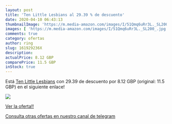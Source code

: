 ```yaml
---
layout: post
title: 'Ten Little Lesbians al 29.39 % de descuento'
date: 2020-04-10 06:43:13
thumbnailImage: 'https://m.media-amazon.com/images/I/51Qmq6uRr3L._SL200_.jpg'
images: [ 'https://m.media-amazon.com/images/I/51Qmq6uRr3L._SL200_.jpg' ]
comments: true
category: ofertas
author: ring
slug: 161929236X
description:
actualPrice: 8.12 GBP
comparePrice: 11.5 GBP
inStock: true
---
```


Está [Ten Little Lesbians](https://www.amazon.co.uk/dp/161929236X/?tag=redken01-21) con 29.39 de descuento por 8.12 GBP (original: 11.5 GBP) en el siguiente enlace!

[![](https://m.media-amazon.com/images/I/51Qmq6uRr3L._SL200_.jpg)](https://www.amazon.co.uk/dp/161929236X/?tag=redken01-21)

[Ver la oferta!!](https://www.amazon.co.uk/dp/161929236X/?tag=redken01-21)

[Consulta otras ofertas en nuestro canal de telegram](https://t.me/s/ofertas25)
